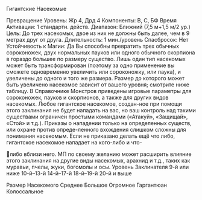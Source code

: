 
Гигантские Насекомые

Превращение
Уровень: Жр 4, Дрд 4
Компоненты: В, С, БФ
Время Активации: 1 стандартн. действ.
Диапазон: Ближний (7,5 м+1,5 м/2 ур.)
Цель: До трех насекомых, двое из них не
должны быть далее, чем в 9 метрах друг
от друга.
Длительность: 1 мин./уровень
Спасбросок: Нет
Устойчивость к Магии: Да
Вы способны превратить трех обычных
сороконожек, двух нормальных пауков
или одного обычного скорпиона в гораздо большее по размеру существо.
Лишь один тип насекомых может быть
трансформирован (поэтому за одно
применение вы сможете одновременно увеличить или сороконожку, или
паука), и увеличены до одного и того
же размера. Размер до которого может
быть увеличено насекомое зависит от
вашего уровня; смотрите ниже таблицу.
В Справочнике Монстров приведены
игровые параметры для сороконожек,
пауков и скорпионов, а также для других видов насекомых.
Любое гигантское насекомое, создан-ное при помощи этого заклинания
не будет нападать на вас, но ваш контроль над такими существами ограничен простыми командами («Атакуй»,
«Защищай», «Стой» и т.д.). Приказы о
нападении только на определенных существ, или охране против опреде-ленного вхождения слишком сложны для
понимания насекомым. Если не приказано делать ещё что либо, гигантское
насекомое нападает на кого-либо и что-

либо вблизи него.
МП по своему желанию может расширить влияние этого заклинания на
другие виды насекомых, арахнид и т.д.,
таких как муравьи, пчелы, жуки, богомолы и осы.
Уровень
Заклинателя
9-й или ниже
10-й–13-й
14-й–17-й
18-й–19-й
20-й и выше

Размер Насекомого
Среднее
Большое
Огромное
Гаргантюан
Колоссальное